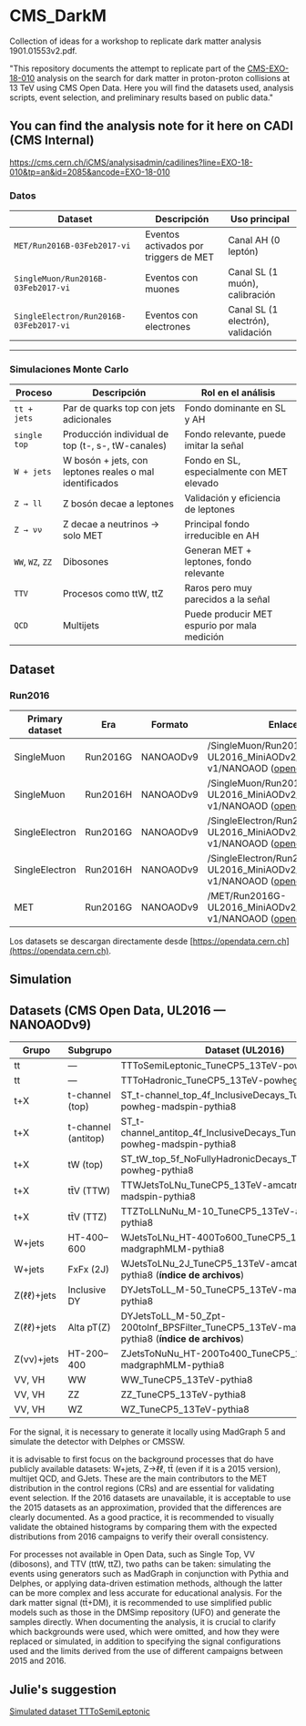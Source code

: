 # CMS_DarkM
Collection of ideas for a workshop to replicate dark matter analysis 1901.01553v2.pdf.

"This repository documents the attempt to replicate part of the [CMS-EXO-18-010](https://www.arxiv.org/pdf/1901.01553) analysis on the search for dark matter in proton-proton collisions at 13 TeV using CMS Open Data. Here you will find the datasets used, analysis scripts, event selection, and preliminary results based on public data."

## You can find the analysis note for it here on CADI (CMS Internal)
https://cms.cern.ch/iCMS/analysisadmin/cadilines?line=EXO-18-010&tp=an&id=2085&ancode=EXO-18-010


###  Datos 

| Dataset                             | Descripción                                   | Uso principal                      |
|-------------------------------------|-----------------------------------------------|------------------------------------|
| `MET/Run2016B-03Feb2017-vi`         | Eventos activados por triggers de MET         | Canal AH (0 leptón)                |
| `SingleMuon/Run2016B-03Feb2017-vi`  | Eventos con muones                            | Canal SL (1 muón), calibración     |
| `SingleElectron/Run2016B-03Feb2017-vi` | Eventos con electrones                      | Canal SL (1 electrón), validación  |

---

###  Simulaciones Monte Carlo

| Proceso            | Descripción                                             | Rol en el análisis                              |
|--------------------|---------------------------------------------------------|--------------------------------------------------|
| `tt + jets`        | Par de quarks top con jets adicionales                  | Fondo dominante en SL y AH                      |
| `single top`       | Producción individual de top (t-, s-, tW-canales)       | Fondo relevante, puede imitar la señal          |
| `W + jets`         | W bosón + jets, con leptones reales o mal identificados | Fondo en SL, especialmente con MET elevado      |
| `Z → ll`           | Z bosón decae a leptones                                | Validación y eficiencia de leptones             |
| `Z → νν`           | Z decae a neutrinos → solo MET                          | Principal fondo irreducible en AH               |
| `WW`, `WZ`, `ZZ`   | Dibosones                                               | Generan MET + leptones, fondo relevante          |
| `TTV`              | Procesos como ttW, ttZ                                  | Raros pero muy parecidos a la señal             |
| `QCD`              | Multijets                                               | Puede producir MET espurio por mala medición    |


## Dataset
### Run2016

| Primary dataset | Era      | Formato   | Enlace                                                                                   |
| --------------- | -------- | --------- | ---------------------------------------------------------------------------------------- |
| SingleMuon      | Run2016G | NANOAODv9 | /SingleMuon/Run2016G-UL2016\_MiniAODv2\_NanoAODv9-v1/NANOAOD ([opendata.cern.ch][1])     |
| SingleMuon      | Run2016H | NANOAODv9 | /SingleMuon/Run2016H-UL2016\_MiniAODv2\_NanoAODv9-v1/NANOAOD ([opendata.cern.ch][2])     |
| SingleElectron  | Run2016G | NANOAODv9 | /SingleElectron/Run2016G-UL2016\_MiniAODv2\_NanoAODv9-v1/NANOAOD ([opendata.cern.ch][3]) |
| SingleElectron  | Run2016H | NANOAODv9 | /SingleElectron/Run2016H-UL2016\_MiniAODv2\_NanoAODv9-v1/NANOAOD ([opendata.cern.ch][4]) |
| MET             | Run2016G | NANOAODv9 | /MET/Run2016G-UL2016\_MiniAODv2\_NanoAODv9-v1/NANOAOD ([opendata.cern.ch][5])            |

[1]: https://opendata.cern.ch/record/30530?utm "SingleMuon/Run2016G-UL2016_MiniAODv2_NanoAODv9-v1/NANOAOD"
[2]: https://opendata.cern.ch/record/30563 "/SingleMuon/Run2016H-UL2016_MiniAODv2_NanoAODv9-v1/NANOAOD | CERN Open Data Portal"
[3]: https://opendata.cern.ch/record/30529? "SingleElectron primary dataset in NANOAOD format ..."
[4]: https://opendata.cern.ch/record/30562?utm "SingleElectron primary dataset in NANOAOD ..."
[5]: https://opendata.cern.ch/record/30526 "/MET/Run2016G-UL2016_MiniAODv2_NanoAODv9-v1/NANOAOD | CERN Open Data Portal"


Los datasets se descargan directamente desde [https://opendata.cern.ch](https://opendata.cern.ch).

## Simulation


## Datasets (CMS Open Data, UL2016 — NANOAODv9)

| Grupo       | Subgrupo                | Dataset (UL2016)                                                        | Tipo | Formato     | Link oficial |
|-------------|-------------------------|-------------------------------------------------------------------------|------|-------------|--------------|
| tt          | —                       | TTToSemiLeptonic_TuneCP5_13TeV-powheg-pythia8                          | MC   | NANOAODSIM  | https://opendata.cern.ch/record/65498 |
| tt          | —                       | TTToHadronic_TuneCP5_13TeV-powheg-pythia8                              | MC   | NANOAODSIM  | https://opendata.cern.ch/record/69927 |
| t+X         | t-channel (top)         | ST_t-channel_top_4f_InclusiveDecays_TuneCP5_13TeV-powheg-madspin-pythia8| MC   | NANOAODSIM  | https://opendata.cern.ch/record/64763 |
| t+X         | t-channel (antitop)     | ST_t-channel_antitop_4f_InclusiveDecays_TuneCP5_13TeV-powheg-madspin-pythia8 | MC | NANOAODSIM | https://opendata.cern.ch/record/64669 |
| t+X         | tW (top)                | ST_tW_top_5f_NoFullyHadronicDecays_TuneCP5_13TeV-powheg-pythia8        | MC   | NANOAODSIM  | https://opendata.cern.ch/record/64895 |
| t+X         | tt̄V (TTW)              | TTWJetsToLNu_TuneCP5_13TeV-amcatnloFXFX-madspin-pythia8                | MC   | NANOAODSIM  | https://opendata.cern.ch/record/68073 |
| t+X         | tt̄V (TTZ)              | TTZToLLNuNu_M-10_TuneCP5_13TeV-amcatnlo-pythia8                         | MC   | NANOAODSIM  | https://opendata.cern.ch/record/68195 |
| W+jets      | HT-400–600              | WJetsToLNu_HT-400To600_TuneCP5_13TeV-madgraphMLM-pythia8               | MC   | NANOAODSIM  | https://opendata.cern.ch/record/69729 |
| W+jets      | FxFx (2J)               | WJetsToLNu_2J_TuneCP5_13TeV-amcatnloFXFX-pythia8 (**índice de archivos**) | MC | NANOAODSIM | https://opendata.cern.ch/record/69719/file_index/CMS_mc_RunIISummer20UL16NanoAODv9_WJetsToLNu_2J_TuneCP5_13TeV-amcatnloFXFX-pythia8_NANOAODSIM_106X_mcRun2_asymptotic_v17-v1_70000_file_index.txt |
| Z(ℓℓ)+jets | Inclusive DY            | DYJetsToLL_M-50_TuneCP5_13TeV-madgraphMLM-pythia8                      | MC   | NANOAODSIM  | https://opendata.cern.ch/record/35541 |
| Z(ℓℓ)+jets | Alta pT(Z)              | DYJetsToLL_M-50_Zpt-200toInf_BPSFilter_TuneCP5_13TeV-madgraphMLM-pythia8 (**índice de archivos**) | MC | NANOAODSIM | https://opendata.cern.ch/record/35675/file_index/CMS_mc_RunIISummer20UL16NanoAODv9_DYJetsToLL_M-50_Zpt-200toInf_BPSFilter_TuneCP5_13TeV-madgraphMLM-pythia8_NANOAODSIM_106X_mcRun2_asymptotic_v17-v2_260000_file_index.txt |
| Z(νν)+jets | HT-200–400              | ZJetsToNuNu_HT-200To400_TuneCP5_13TeV-madgraphMLM-pythia8               | MC   | NANOAODSIM  | https://opendata.cern.ch/record/36174 |
| VV, VH      | WW                      | WW_TuneCP5_13TeV-pythia8                                               | MC   | NANOAODSIM  | https://opendata.cern.ch/record/72696 |
| VV, VH      | ZZ                      | ZZ_TuneCP5_13TeV-pythia8                                               | MC   | NANOAODSIM  | https://opendata.cern.ch/record/75593 |
| VV, VH      | WZ                      | WZ_TuneCP5_13TeV-pythia8                                               | MC   | NANOAODSIM  | *(usar patrón de WW/ZZ si falta página)* |



For the signal, it is necessary to generate it locally using MadGraph 5 and simulate the detector with Delphes or CMSSW.

it is advisable to first focus on the background processes that do have publicly available datasets: W+jets, Z→ℓℓ, tt̄ (even if it is a 2015 version), multijet QCD, and GJets. These are the main contributors to the MET distribution in the control regions (CRs) and are essential for validating event selection. If the 2016 datasets are unavailable, it is acceptable to use the 2015 datasets as an approximation, provided that the differences are clearly documented. As a good practice, it is recommended to visually validate the obtained histograms by comparing them with the expected distributions from 2016 campaigns to verify their overall consistency.

For processes not available in Open Data, such as Single Top, VV (dibosons), and TTV (ttW, ttZ), two paths can be taken: simulating the events using generators such as MadGraph in conjunction with Pythia and Delphes, or applying data-driven estimation methods, although the latter can be more complex and less accurate for educational analysis. For the dark matter signal (tt̄+DM), it is recommended to use simplified public models such as those in the DMSimp repository (UFO) and generate the samples directly. When documenting the analysis, it is crucial to clarify which backgrounds were used, which were omitted, and how they were replaced or simulated, in addition to specifying the signal configurations used and the limits derived from the use of different campaigns between 2015 and 2016.

## Julie's suggestion

[Simulated dataset TTToSemiLeptonic](https://opendata.cern.ch/record/67993)
